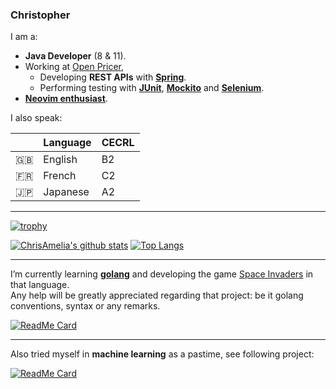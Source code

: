 ### Christopher

I am a:

- **Java Developer** (8 & 11).
- Working at [Open Pricer](https://www.openpricer.com/),
  - Developing **REST APIs** with **[Spring](https://spring.io/)**.
  - Performing testing with **[JUnit](https://junit.org/junit5/)**, **[Mockito](https://site.mockito.org/)** and **[Selenium](https://www.selenium.dev/documentation/guidelines/on_test_automation/)**.
- **[Neovim enthusiast](https://neovim.io/)**.

I also speak:

|      | Language | CECRL |
|------|----------|-------|
| :uk: | English  | B2    |
| :fr: | French   | C2    |
| :jp: | Japanese | A2    |

___


[![trophy](https://github-profile-trophy.vercel.app/?username=ChrisAmelia&theme=onedark)](https://github.com/ryo-ma/github-profile-trophy)

[![ChrisAmelia's github stats](https://github-readme-stats.vercel.app/api?username=ChrisAmelia&count_private=true&show_icons=true&theme=react&line_height=40)](https://github.com/anuraghazra/github-readme-stats) [![Top Langs](https://github-readme-stats.vercel.app/api/top-langs/?username=ChrisAmelia&theme=react)](https://github.com/anuraghazra/github-readme-stats)

___


I’m currently learning **[golang](https://github.com/golang/go)** and developing the game [Space Invaders](https://en.wikipedia.org/wiki/Space_Invaders) in that language.  
Any help will be greatly appreciated regarding that project: be it golang conventions, syntax or any remarks.

[![ReadMe Card](https://github-readme-stats.vercel.app/api/pin/?username=ChrisAmelia&repo=invaders&theme=monokai)](https://github.com/ChrisAmelia/invaders)

___

Also tried myself in **machine learning** as a pastime, see following project:

[![ReadMe Card](https://github-readme-stats.vercel.app/api/pin/?username=ChrisAmelia&repo=DataMiningVideoGames&theme=monokai)](https://github.com/ChrisAmelia/DataMiningVideoGames)
